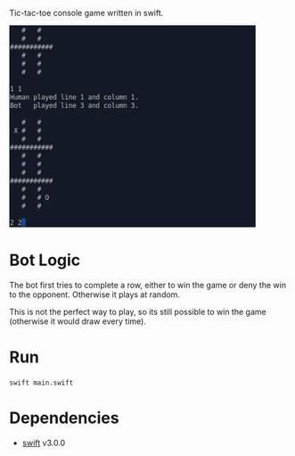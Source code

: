 Tic-tac-toe console game written in swift.

![Promotion Image](images/promotion1.png "Promotion Image")

Bot Logic
=========

The bot first tries to complete a row, either to win the game or deny the win to the opponent. Otherwise it plays at random.

This is not the perfect way to play, so its still possible to win the game (otherwise it would draw every time).


Run
===

`swift main.swift`

Dependencies
============

- [swift](https://swift.org/) v3.0.0
